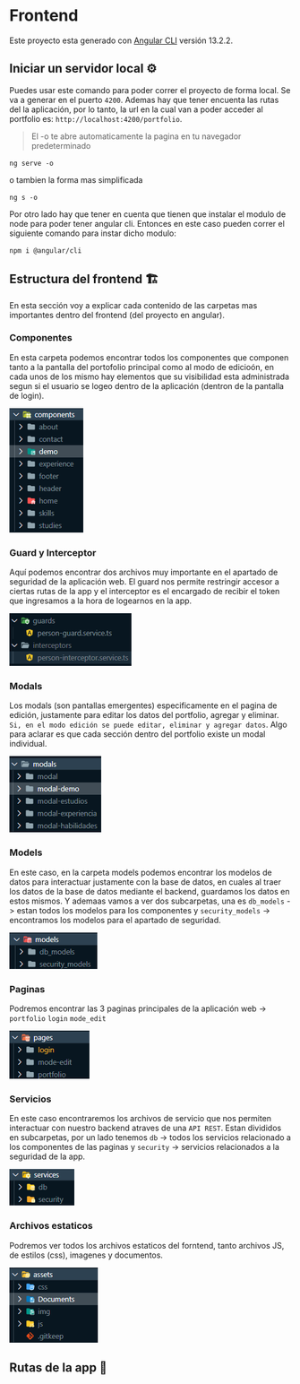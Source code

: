 # Frontend

Este proyecto esta generado con [Angular CLI](https://github.com/angular/angular-cli) versión 13.2.2.

## Iniciar un servidor local ⚙

Puedes usar este comando para poder correr el proyecto de forma local. Se va a generar en el puerto `4200`. Ademas hay que tener encuenta las rutas del la aplicación, por lo tanto, la url en la cual van a poder acceder al portfolio es: `http://localhost:4200/portfolio`.
> El -o te abre automaticamente la pagina en tu navegador predeterminado
``` 
ng serve -o 
```
o tambien la forma mas simplificada
```
ng s -o
```
Por otro lado hay que tener en cuenta que tienen que instalar el modulo de node para poder tener angular cli. Entonces en este caso pueden correr el siguiente comando para instar dicho modulo:
```
npm i @angular/cli 
```

## Estructura del frontend 🏗
En esta sección voy a explicar cada contenido de las carpetas mas importantes dentro del frontend (del proyecto en angular).

### Componentes
En esta carpeta podemos encontrar todos los componentes que componen tanto a la pantalla del portofolio principal como al modo de edicioón, en cada unos de los mismo hay elementos que su visibilidad esta administrada segun si el usuario se logeo dentro de la aplicación (dentron de la pantalla de login).

![image](https://github.com/Uciel89/Portfolio/blob/main/images/components.png)

### Guard y Interceptor
Aquí podemos encontrar dos archivos muy importante en el apartado de seguridad de la aplicación web. El guard nos permite restringir accesor a ciertas rutas de la app y el interceptor es el encargado de recibir el token que ingresamos a la hora de logearnos en la app.

![image](https://github.com/Uciel89/Portfolio/blob/main/images/guard_interceptor.png)

### Modals
Los modals (son pantallas emergentes) especificamente en el pagina de edición, justamente para editar los datos del portfolio, agregar y eliminar. `Si, en el modo edición se puede editar, eliminar y agregar datos`. Algo para aclarar es que cada sección dentro del portfolio existe un modal individual.

![image](https://github.com/Uciel89/Portfolio/blob/main/images/modals.png)

### Models
En este caso, en la carpeta models podemos encontrar los modelos de datos para interactuar justamente con la base de datos, en cuales al traer los datos de la base de datos mediante el backend, guardamos los datos en estos mismos. Y ademaas vamos a ver dos subcarpetas, una es `db_models` -> estan todos los modelos para los componentes y `security_models` -> encontramos los modelos para el apartado de seguridad.

![image](https://github.com/Uciel89/Portfolio/blob/main/images/models.png)

### Paginas 
Podremos encontrar las 3 paginas principales de la aplicación web -> `portfolio` `login` `mode_edit`

![image](https://github.com/Uciel89/Portfolio/blob/main/images/paginas.png)

### Servicios
En este caso encontraremos los archivos de servicio que nos permiten interactuar con nuestro backend atraves de una `API REST`. Estan divididos en subcarpetas, por un lado tenemos `db` -> todos los servicios relacionado a los componentes de las paginas y `security` -> servicios relacionados a la seguridad de la app.

![image](https://github.com/Uciel89/Portfolio/blob/main/images/servicios.png)

### Archivos estaticos
Podremos ver todos los archivos estaticos del forntend, tanto archivos JS, de estilos (css), imagenes y documentos.

![image](https://github.com/Uciel89/Portfolio/blob/main/images/estaticos.png)

## Rutas de la app 🔎


